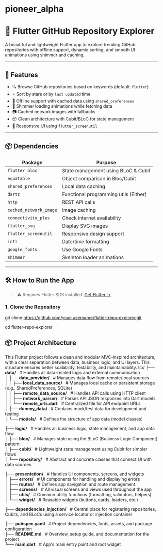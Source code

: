 # pioneer_alpha

# 🚀 Flutter GitHub Repository Explorer

A beautiful and lightweight Flutter app to explore trending GitHub repositories with offline support, dynamic sorting, and smooth UI animations using shimmer and caching.

---

## 🌟 Features

- 🔍 Browse GitHub repositories based on keywords (default: `flutter`)
- ⭐ Sort by stars or by `last updated` time
- 📶 Offline support with cached data using `shared_preferences`
- 🎨 Shimmer loading animations while fetching data
- 📷 Cached network images with fallbacks
- 📦 Clean architecture with Cubit/BLoC for state management
- 📱 Responsive UI using `flutter_screenutil`

---

## 📦 Dependencies

| Package                | Purpose                                      |
|------------------------|----------------------------------------------|
| `flutter_bloc`         | State management using BLoC & Cubit          |
| `equatable`            | Object comparison in Bloc/Cubit              |
| `shared_preferences`   | Local data caching                           |
| `dartz`                | Functional programming utils (Either)        |
| `http`                 | REST API calls                               |
| `cached_network_image` | Image caching                                |
| `connectivity_plus`    | Check internet availability                  |
| `flutter_svg`          | Display SVG images                           |
| `flutter_screenutil`   | Responsive design support                    |
| `intl`                 | Date/time formatting                         |
| `google_fonts`         | Use Google Fonts                             |
| `shimmer`              | Skeleton loader animations                   |

---

## 🛠️ How to Run the App

> ⚠️ Requires Flutter SDK installed. [Get Flutter →](https://flutter.dev/docs/get-started/install)

### 1. Clone the Repository

git clone https://github.com/your-username/flutter-repo-explorer.git </br>

cd flutter-repo-explorer


## 📦 Project Architecture
This Flutter project follows a clean and modular MVC-inspired architecture, with a clear separation between data, business logic, and UI layers. This structure ensures better scalability, testability, and maintainability.
lib/
├── <strong>data/</strong> &nbsp;&nbsp;# Handles all data-related logic and external communication<br/>
│ ├── <strong>data_provider/</strong> &nbsp;&nbsp;# Manages data flow from remote/local sources<br/>
│ │ ├── <strong>local_data_source/</strong> &nbsp;&nbsp;# Manages local cache or persistent storage (e.g., SharedPreferences, SQLite)<br/>
│ │ ├── <strong>remote_data_source/</strong> &nbsp;&nbsp;# Handles API calls using HTTP client<br/>
│ │ ├── <strong>network_parser/</strong> &nbsp;&nbsp;# Parses API JSON responses into Dart models<br/>
│ │ └── <strong>remote_urls.dart</strong> &nbsp;&nbsp;# Centralized file for API endpoint URLs<br/>
│ ├── <strong>dummy_data/</strong> &nbsp;&nbsp;# Contains mock/test data for development and testing<br/>
│ └── <strong>models/</strong> &nbsp;&nbsp;# Defines the structure of app data (model classes)<br/>

├── <strong>logic/</strong> &nbsp;&nbsp;# Handles all business logic, state management, and app data flow<br/>
│ ├── <strong>bloc/</strong> &nbsp;&nbsp;# Manages state using the BLoC (Business Logic Component) pattern<br/>
│ ├── <strong>cubit/</strong> &nbsp;&nbsp;# Lightweight state management using Cubit for simpler flows<br/>
│ └── <strong>repository/</strong> &nbsp;&nbsp;# Abstract and concrete classes that connect UI with data sources<br/>

├── <strong>presentation/</strong> &nbsp;&nbsp;# Handles UI components, screens, and widgets<br/>
│ ├── <strong>errors/</strong> &nbsp;&nbsp;# UI components for handling and displaying errors<br/>
│ ├── <strong>routes/</strong> &nbsp;&nbsp;# Defines app navigation and route management<br/>
│ ├── <strong>screens/</strong> &nbsp;&nbsp;# All visual screens and views used throughout the app<br/>
│ ├── <strong>utils/</strong> &nbsp;&nbsp;# Common utility functions (formatting, validators, helpers)<br/>
│ └── <strong>widget/</strong> &nbsp;&nbsp;# Reusable widgets (buttons, cards, loaders, etc.)<br/>

├── <strong>dependencies_injection/</strong> &nbsp;&nbsp;# Central place for registering repositories, Cubits, and BLoCs using a service locator or injection container<br/>

├── <strong>pubspec.yaml</strong> &nbsp;&nbsp;# Project dependencies, fonts, assets, and package configuration<br/>
├── <strong>README.md</strong> &nbsp;&nbsp;# Overview, setup guide, and documentation for the project<br/>
└── <strong>main.dart</strong> &nbsp;&nbsp;# App's main entry point and root widget<br/>


